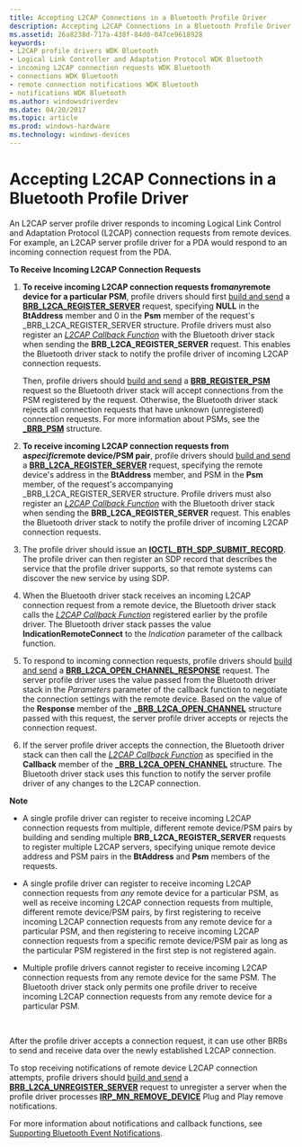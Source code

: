 ```yaml
---
title: Accepting L2CAP Connections in a Bluetooth Profile Driver
description: Accepting L2CAP Connections in a Bluetooth Profile Driver
ms.assetid: 26a8238d-717a-438f-84d0-047ce9618928
keywords:
- L2CAP profile drivers WDK Bluetooth
- Logical Link Controller and Adaptation Protocol WDK Bluetooth
- incoming L2CAP connection requests WDK Bluetooth
- connections WDK Bluetooth
- remote connection notifications WDK Bluetooth
- notifications WDK Bluetooth
ms.author: windowsdriverdev
ms.date: 04/20/2017
ms.topic: article
ms.prod: windows-hardware
ms.technology: windows-devices
---
```


# Accepting L2CAP Connections in a Bluetooth Profile Driver


An L2CAP server profile driver responds to incoming Logical Link Control and Adaptation Protocol (L2CAP) connection requests from remote devices. For example, an L2CAP server profile driver for a PDA would respond to an incoming connection request from the PDA.

**To Receive Incoming L2CAP Connection Requests**

1.  **To receive incoming L2CAP connection requests from*any*remote device for a particular PSM**, profile drivers should first [build and send](building-and-sending-a-brb.md) a [**BRB\_L2CA\_REGISTER\_SERVER**](https://msdn.microsoft.com/library/windows/hardware/ff536618) request, specifying **NULL** in the **BtAddress** member and 0 in the **Psm** member of the request's \_BRB\_L2CA\_REGISTER\_SERVER structure. Profile drivers must also register an [*L2CAP Callback Function*](https://msdn.microsoft.com/library/windows/hardware/ff536755) with the Bluetooth driver stack when sending the **BRB\_L2CA\_REGISTER\_SERVER** request. This enables the Bluetooth driver stack to notify the profile driver of incoming L2CAP connection requests.

    Then, profile drivers should [build and send](building-and-sending-a-brb.md) a [**BRB\_REGISTER\_PSM**](https://msdn.microsoft.com/library/windows/hardware/ff536621) request so the Bluetooth driver stack will accept connections from the PSM registered by the request. Otherwise, the Bluetooth driver stack rejects all connection requests that have unknown (unregistered) connection requests. For more information about PSMs, see the [**\_BRB\_PSM**](https://msdn.microsoft.com/library/windows/hardware/ff536865) structure.

2.  **To receive incoming L2CAP connection requests from a*specific*remote device/PSM pair**, profile drivers should [build and send](building-and-sending-a-brb.md) a [**BRB\_L2CA\_REGISTER\_SERVER**](https://msdn.microsoft.com/library/windows/hardware/ff536618) request, specifying the remote device's address in the **BtAddress** member, and PSM in the **Psm** member, of the request's accompanying \_BRB\_L2CA\_REGISTER\_SERVER structure. Profile drivers must also register an [*L2CAP Callback Function*](https://msdn.microsoft.com/library/windows/hardware/ff536755) with the Bluetooth driver stack when sending the **BRB\_L2CA\_REGISTER\_SERVER** request. This enables the Bluetooth driver stack to notify the profile driver of incoming L2CAP connection requests.

3.  The profile driver should issue an [**IOCTL\_BTH\_SDP\_SUBMIT\_RECORD**](https://msdn.microsoft.com/library/windows/hardware/ff536693). The profile driver can then register an SDP record that describes the service that the profile driver supports, so that remote systems can discover the new service by using SDP.

4.  When the Bluetooth driver stack receives an incoming L2CAP connection request from a remote device, the Bluetooth driver stack calls the [*L2CAP Callback Function*](https://msdn.microsoft.com/library/windows/hardware/ff536755) registered earlier by the profile driver. The Bluetooth driver stack passes the value **IndicationRemoteConnect** to the *Indication* parameter of the callback function.

5.  To respond to incoming connection requests, profile drivers should [build and send](building-and-sending-a-brb.md) a [**BRB\_L2CA\_OPEN\_CHANNEL\_RESPONSE**](https://msdn.microsoft.com/library/windows/hardware/ff536616) request. The server profile driver uses the value passed from the Bluetooth driver stack in the *Parameters* parameter of the callback function to negotiate the connection settings with the remote device. Based on the value of the **Response** member of the [**\_BRB\_L2CA\_OPEN\_CHANNEL**](https://msdn.microsoft.com/library/windows/hardware/ff536860) structure passed with this request, the server profile driver accepts or rejects the connection request.

6.  If the server profile driver accepts the connection, the Bluetooth driver stack can then call the [*L2CAP Callback Function*](https://msdn.microsoft.com/library/windows/hardware/ff536755) as specified in the **Callback** member of the [**\_BRB\_L2CA\_OPEN\_CHANNEL**](https://msdn.microsoft.com/library/windows/hardware/ff536860) structure. The Bluetooth driver stack uses this function to notify the server profile driver of any changes to the L2CAP connection.

**Note**  
-   A single profile driver can register to receive incoming L2CAP connection requests from multiple, different remote device/PSM pairs by building and sending multiple **BRB\_L2CA\_REGISTER\_SERVER** requests to register multiple L2CAP servers, specifying unique remote device address and PSM pairs in the **BtAddress** and **Psm** members of the requests.

-   A single profile driver can register to receive incoming L2CAP connection requests from *any* remote device for a particular PSM, as well as receive incoming L2CAP connection requests from multiple, different remote device/PSM pairs, by first registering to receive incoming L2CAP connection requests from any remote device for a particular PSM, and then registering to receive incoming L2CAP connection requests from a specific remote device/PSM pair as long as the particular PSM registered in the first step is not registered again.

-   Multiple profile drivers cannot register to receive incoming L2CAP connection requests from any remote device for the same PSM. The Bluetooth driver stack only permits one profile driver to receive incoming L2CAP connection requests from any remote device for a particular PSM.

 

After the profile driver accepts a connection request, it can use other BRBs to send and receive data over the newly established L2CAP connection.

To stop receiving notifications of remote device L2CAP connection attempts, profile drivers should [build and send](building-and-sending-a-brb.md) a [**BRB\_L2CA\_UNREGISTER\_SERVER**](https://msdn.microsoft.com/library/windows/hardware/ff536619) request to unregister a server when the profile driver processes [**IRP\_MN\_REMOVE\_DEVICE**](https://msdn.microsoft.com/library/windows/hardware/ff551738) Plug and Play remove notifications.

For more information about notifications and callback functions, see [Supporting Bluetooth Event Notifications](supporting-bluetooth-event-notifications.md).

 

 





